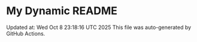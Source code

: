 # My Dynamic README
Updated at: Wed Oct  8 23:18:16 UTC 2025
This file was auto-generated by GitHub Actions.
